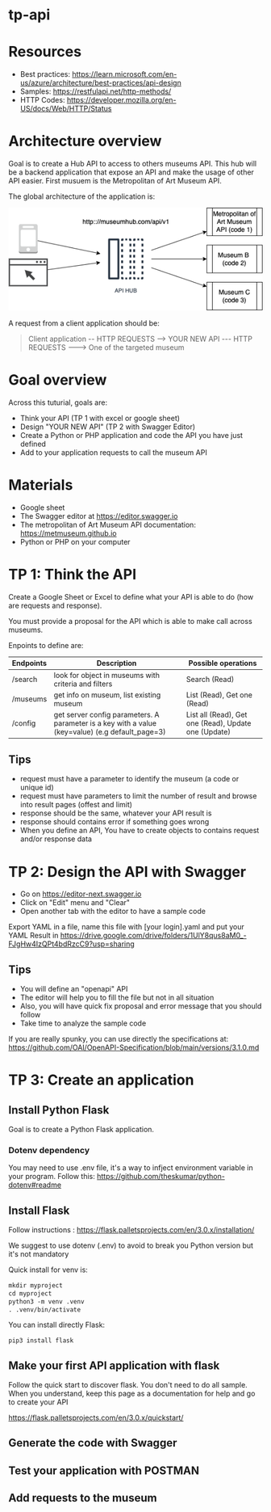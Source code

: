  # tp-api

# Resources

- Best practices:	https://learn.microsoft.com/en-us/azure/architecture/best-practices/api-design
- Samples:	https://restfulapi.net/http-methods/
- HTTP	Codes: https://developer.mozilla.org/en-US/docs/Web/HTTP/Status

# Architecture overview

Goal is to create a Hub API to access to others museums API. This hub will be a backend application that expose an API and make the usage of other API easier. First musuem is the Metropolitan of Art Museum API.

The global architecture of the application is:

![High level architecture](docs/api-hub.drawio.png)

A request from a client application should be:

> Client application -- HTTP REQUESTS --> YOUR NEW API --- HTTP REQUESTS ---> One of the targeted museum

# Goal overview

Across this tuturial, goals are:

* Think your API (TP 1 with excel or google sheet)
* Design "YOUR NEW API" (TP 2 with Swagger Editor)
* Create a Python or PHP application and code the API you have just defined
* Add to your application requests to call the museum API

# Materials

- Google sheet
- The Swagger editor at https://editor.swagger.io
- The metropolitan of Art Museum API documentation:  https://metmuseum.github.io
- Python or PHP on your computer
 
# TP 1: Think the API

Create a Google Sheet or Excel to define what your API is able to do (how are requests and response).

You must provide a proposal for the API which is able to make call across museums. 

Enpoints to define are:

| Endpoints | Description | Possible operations |
|-----------|-------------|-----------|
| /search | look for object in museums with criteria and filters | Search (Read) |
| /museums | get info on museum, list existing museum | List (Read), Get one (Read) |
| /config | get server config parameters. A parameter is a key with a value (key=value) (e.g default_page=3) | List all (Read), Get one (Read), Update one (Update)  |


## Tips

- request must have a parameter to identify the museum (a code or unique id)
- request must have parameters to limit the number of result and browse into result pages (offest and limit)
- response should be the same, whatever your API result is
- response should contains error if something goes wrong
- When you define an API, You have to create objects to contains request and/or response data

# TP 2: Design the API with Swagger

- Go on https://editor-next.swagger.io
- Click on "Edit" menu and "Clear"
- Open another tab with the editor to have a sample code

Export YAML in a file, name this file with [your login].yaml and put your YAML Result in https://drive.google.com/drive/folders/1UlY8qus8aM0_-FJgHw4IzQPt4bdRzcC9?usp=sharing
## Tips

- You will define an "openapi" API
- The editor will help you to fill the file but not in all situation
- Also, you will have quick fix proposal and error message that you should follow
- Take time to analyze the sample code

If you are really spunky, you can use directly the specifications at: https://github.com/OAI/OpenAPI-Specification/blob/main/versions/3.1.0.md

# TP 3: Create an application

## Install Python Flask
Goal is to create a Python Flask application.

### Dotenv dependency

You may need to use .env file, it's a way to infject environment variable in your program. Follow this: https://github.com/theskumar/python-dotenv#readme

## Install Flask

Follow instructions : https://flask.palletsprojects.com/en/3.0.x/installation/

We suggest to use dotenv (.env) to avoid to break you Python version but it's not mandatory

Quick install for venv is:

```Shell
mkdir myproject
cd myproject
python3 -m venv .venv
. .venv/bin/activate
```

You can install directly Flask:

```Shell
pip3 install flask
```

## Make your first API application with flask

Follow the quick start to discover flask. You don't need to do all sample. When you understand, keep this page as a documentation for help and go to create your API

https://flask.palletsprojects.com/en/3.0.x/quickstart/


## Generate the code with Swagger



## Test your application with POSTMAN

## Add requests to the museum
